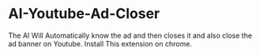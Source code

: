 # AI-Youtube-Ad-Closer
The AI Will Automatically know the ad and then closes it and also close the ad banner on Youtube. Install This extension on chrome.

